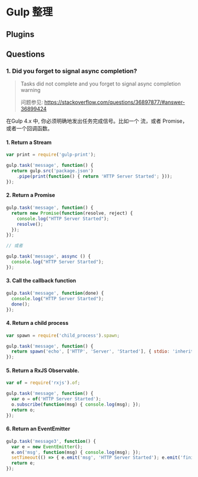 # Gulp 整理



## Plugins



## Questions

### 1. Did you forget to signal async completion?

> Tasks did not complete and you forget to signal async completion warning
>
> 问题参见: https://stackoverflow.com/questions/36897877/#answer-36899424

在Gulp 4.x 中, 你必须明确地发出任务完成信号。比如一个 流，或者 Promise，或者一个回调函数。

#### 1. Return a Stream
```js
var print = require('gulp-print');

gulp.task('message', function() {
  return gulp.src('package.json')
    .pipe(print(function() { return 'HTTP Server Started'; }));
});
```

#### 2. Return a Promise
```js
gulp.task('message', function() { 
  return new Promise(function(resolve, reject) {
    console.log("HTTP Server Started");
    resolve();
  });
});

// 或者

gulp.task('message', assync () { 
  console.log("HTTP Server Started");
});
```

#### 3. Call the callback function
```js
gulp.task('message', function(done) {
  console.log("HTTP Server Started");
  done();
});
```

#### 4. Return a child process
```js
var spawn = require('child_process').spawn;

gulp.task('message', function() {
  return spawn('echo', ['HTTP', 'Server', 'Started'], { stdio: 'inherit' });
});
```

#### 5. Return a RxJS Observable.
```js
var of = require('rxjs').of;

gulp.task('message', function() {
  var o = of('HTTP Server Started');
  o.subscribe(function(msg) { console.log(msg); });
  return o;
});
```

#### 6. Return an EventEmitter
```js
gulp.task('message3', function() {
  var e = new EventEmitter();
  e.on('msg', function(msg) { console.log(msg); });
  setTimeout(() => { e.emit('msg', 'HTTP Server Started'); e.emit('finish'); });
  return e;
});
```

